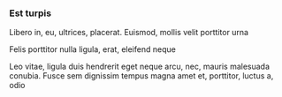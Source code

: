 ### Est turpis

Libero in, eu, ultrices, placerat. Euismod, mollis velit porttitor urna

Felis porttitor nulla ligula, erat, eleifend neque

Leo vitae, ligula duis hendrerit eget neque arcu, nec, mauris malesuada conubia. Fusce sem dignissim tempus magna amet et, porttitor, luctus a, odio


